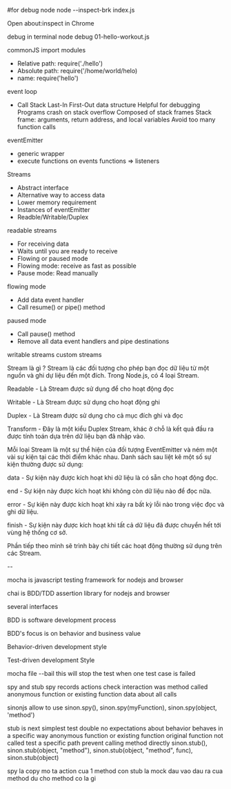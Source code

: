 #for debug node
node --inspect-brk index.js

Open about:inspect in Chrome

debug in terminal node debug 01-hello-workout.js

commonJS import modules

- Relative path: require('./hello')
- Absolute path: require('/home/world/helo)
- name: require('hello')

event loop

- Call Stack
  Last-In First-Out data structure
  Helpful for debugging
  Programs crash on stack overflow
  Composed of stack frames
  Stack frame: arguments, return address, and local variables
  Avoid too many function calls

eventEmitter

- generic wrapper
- execute functions on events
  functions => listeners

Streams

- Abstract interface
- Alternative way to access data
- Lower memory requirement
- Instances of eventEmitter
- Readble/Writable/Duplex

readable streams

- For receiving data
- Waits until you are ready to receive
- Flowing or paused mode
- Flowing mode: receive as fast as possible
- Pause mode: Read manually

flowing mode

- Add data event handler
- Call resume() or pipe() method

paused mode

- Call pause() method
- Remove all data event handlers and pipe destinations

writable streams
custom streams

Stream là gì ?
Stream là các đối tượng cho phép bạn đọc dữ liệu từ một nguồn và ghi dự liệu đến một đích. Trong Node.js, có 4 loại Stream.

Readable - Là Stream được sử dụng để cho hoạt động đọc

Writable - Là Stream được sử dụng cho hoạt động ghi

Duplex - Là Stream được sử dụng cho cả mục đích ghi và đọc

Transform - Đây là một kiểu Duplex Stream, khác ở chỗ là kết quả đầu ra được tính toán dựa trên dữ liệu bạn đã nhập vào.

Mỗi loại Stream là một sự thể hiện của đối tượng EventEmitter và ném một vài sự kiện tại các thời điểm khác nhau. Danh sách sau liệt kê một số sự kiện thường được sử dụng:

data - Sự kiện này được kích hoạt khi dữ liệu là có sẵn cho hoạt động đọc.

end - Sự kiện này được kích hoạt khi không còn dữ liệu nào để đọc nữa.

error - Sự kiện này được kích hoạt khi xảy ra bất kỳ lỗi nào trong việc đọc và ghi dữ liệu.

finish - Sự kiện này được kích hoạt khi tất cả dữ liệu đã được chuyển hết tới vùng hệ thống cơ sở.

Phần tiếp theo mình sẽ trình bày chi tiết các hoạt động thường sử dụng trên các Stream.

--

mocha is javascript testing framework for nodejs and browser

chai is BDD/TDD assertion library for nodejs and browser

several interfaces

BDD is software development process

BDD's focus is on behavior and business value

Behavior-driven development style

Test-driven development Style

mocha file --bail this will stop the test when one test case is failed

spy and stub
spy
records actions
check interaction
was method called
anonymous function or existing function
data about all calls

sinonjs allow to use sinon.spy(), sinon.spy(myFunction), sinon.spy(object, 'method')

stub is next simplest test double
no expectations about behavior
behaves in a specific way
anonymous function or existing function
original function not called
test a specific path
prevent calling method directly
sinon.stub(), sinon.stub(object, "method"), sinon.stub(object, "method", func), sinon.stub(object)

spy la copy mo ta action cua 1 method
con stub la mock dau vao dau ra cua method du cho method co la gi
